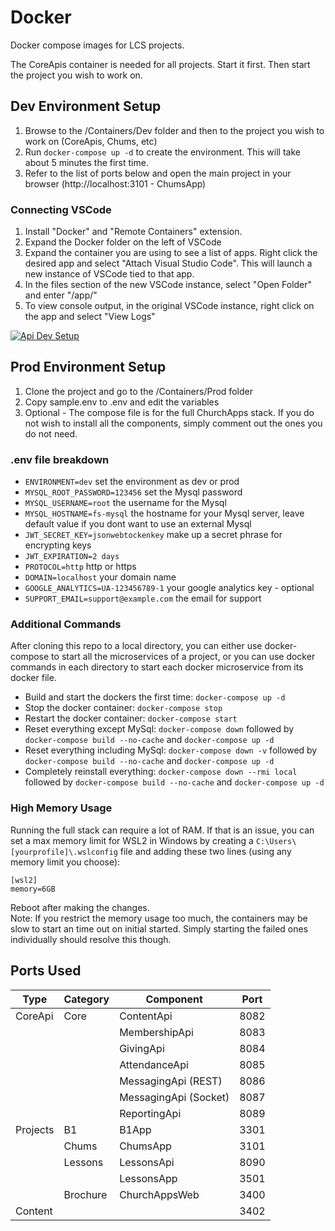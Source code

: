 # Docker

Docker compose images for LCS projects.

The CoreApis container is needed for all projects. Start it first. Then start the project you wish to work on.

## Dev Environment Setup

1. Browse to the /Containers/Dev folder and then to the project you wish to work on (CoreApis, Chums, etc)
2. Run `docker-compose up -d` to create the environment. This will take about 5 minutes the first time.
3. Refer to the list of ports below and open the main project in your browser (http://localhost:3101 - ChumsApp)

### Connecting VSCode

1. Install "Docker" and "Remote Containers" extension.
2. Expand the Docker folder on the left of VSCode
3. Expand the container you are using to see a list of apps. Right click the desired app and select "Attach Visual Studio Code". This will launch a new instance of VSCode tied to that app.
4. In the files section of the new VSCode instance, select "Open Folder" and enter "/app/"
5. To view console output, in the original VSCode instance, right click on the app and select "View Logs"

[![Api Dev Setup](https://img.youtube.com/vi/M81I6gmKqdI/0.jpg)](https://www.youtube.com/watch?v=M81I6gmKqdI)

## Prod Environment Setup

1. Clone the project and go to the /Containers/Prod folder
2. Copy sample.env to .env and edit the variables
3. Optional - The compose file is for the full ChurchApps stack. If you do not wish to install all the components, simply comment out the ones you do not need.

### .env file breakdown

- `ENVIRONMENT=dev` set the environment as dev or prod
- `MYSQL_ROOT_PASSWORD=123456` set the Mysql password
- `MYSQL_USERNAME=root` the username for the Mysql
- `MYSQL_HOSTNAME=fs-mysql` the hostname for your Mysql server, leave default value if you dont want to use an external Mysql
- `JWT_SECRET_KEY=jsonwebtockenkey` make up a secret phrase for encrypting keys
- `JWT_EXPIRATION=2 days`
- `PROTOCOL=http` http or https
- `DOMAIN=localhost` your domain name
- `GOOGLE_ANALYTICS=UA-123456789-1` your google analytics key - optional
- `SUPPORT_EMAIL=support@example.com` the email for support

### Additional Commands

After cloning this repo to a local directory, you can either use docker-compose to start all the microservices of a project, or you can use docker commands in each directory to start each docker microservice from its docker file.

- Build and start the dockers the first time: `docker-compose up -d`
- Stop the docker container: `docker-compose stop`
- Restart the docker container: `docker-compose start`
- Reset everything except MySql: `docker-compose down` followed by `docker-compose build --no-cache` and `docker-compose up -d`
- Reset everything including MySql: `docker-compose down -v` followed by `docker-compose build --no-cache` and `docker-compose up -d`
- Completely reinstall everything: `docker-compose down --rmi local` followed by `docker-compose build --no-cache` and `docker-compose up -d`

### High Memory Usage

Running the full stack can require a lot of RAM. If that is an issue, you can set a max memory limit for WSL2 in Windows by creating a `C:\Users\[yourprofile]\.wslconfig` file and adding these two lines (using any memory limit you choose):

```
[wsl2]
memory=6GB
```

Reboot after making the changes.  
Note: If you restrict the memory usage too much, the containers may be slow to start an time out on initial started. Simply starting the failed ones individually should resolve this though.

## Ports Used

| Type     | Category | Component             | Port |
| -------- | -------- | --------------------- | ---- |
| CoreApi  | Core     | ContentApi            | 8082 |
|          |          | MembershipApi         | 8083 |
|          |          | GivingApi             | 8084 |
|          |          | AttendanceApi         | 8085 |
|          |          | MessagingApi (REST)   | 8086 |
|          |          | MessagingApi (Socket) | 8087 |
|          |          | ReportingApi          | 8089 |
| Projects | B1       | B1App                 | 3301 |
|          | Chums    | ChumsApp              | 3101 |
|          | Lessons  | LessonsApi            | 8090 |
|          |          | LessonsApp            | 3501 |
|          | Brochure | ChurchAppsWeb         | 3400 |
| Content  |          |                       | 3402 |
